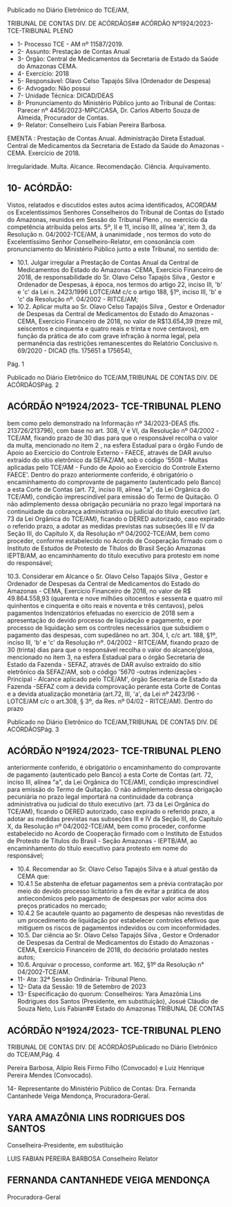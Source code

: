 Publicado  no  Diário  Eletrônico do TCE/AM,

TRIBUNAL DE CONTAS DIV. DE ACÓRDÃOS## ACÓRDÃO Nº1924/2023- TCE-TRIBUNAL PLENO

- 1- Processo TCE - AM nº 11587/2019.
- 2- Assunto: Prestação de Contas Anual
- 3- Órgão: Central de Medicamentos da Secretaria de Estado da Saúde do Amazonas CEMA.
- 4- Exercício: 2018
- 5- Responsável: Olavo Celso Tapajós Silva (Ordenador de Despesa)
- 6- Advogado: Não possui
- 7- Unidade Técnica: DICAD/DEAS
- 8- Pronunciamento  do  Ministério  Público  junto  ao  Tribunal  de  Contas: Parecer  nº 4456/2023-MPC/CASA, Dr. Carlos Alberto Souza de Almeida, Procurador de Contas.
- 9- Relator: Conselheiro Luis Fabian Pereira Barbosa.

EMENTA : Prestação de Contas Anual. Administração Direta Estadual. Central de Medicamentos  da  Secretaria  de  Estado  da  Saúde do Amazonas - CEMA. Exercício de 2018.

Irregularidade. Multa. Alcance. Recomendação. Ciência. Arquivamento.

## 10-  ACÓRDÃO:

Vistos, relatados e discutidos estes autos acima identificados, ACORDAM os Excelentíssimos Senhores Conselheiros do Tribunal de Contas do Estado do Amazonas, reunidos em Sessão do Tribunal Pleno , no exercício da competência atribuída pelos arts. 5º, II e 11, inciso III, alínea 'a', item 3, da Resolução n. 04/2002-TCE/AM, à unanimidade , nos termos do voto do Excelentíssimo Senhor Conselheiro-Relator, em consonância com pronunciamento do Ministério Público junto a este Tribunal, no sentido de:

- 10.1. Julgar  irregular a  Prestação  de  Contas  Anual  da  Central  de Medicamentos do Estado do Amazonas -CEMA, Exercício Financeiro  de  2018,  de  responsabilidade  do  Sr. Olavo  Celso Tapajós  Silva ,  Gestor  e  Ordenador  de  Despesas,  à  época,  nos termos  do  artigo  22,  inciso  III,  'b'  e  'c'  da  Lei  n.  2423/1996  LOTCE/AM c/c o artigo 188, §1º, inciso III, 'b' e 'c' da Resolução nº. 04/2002 - RITCE/AM;
- 10.2. Aplicar multa ao Sr. Olavo  Celso  Tapajós  Silva , Gestor e Ordenador de Despesas da Central de Medicamentos do Estado do Amazonas  -  CEMA, Exercício  Financeiro  de  2018,  no  valor  de R$13.654,39 (treze mil, seiscentos e cinquenta e quatro reais e trinta e nove centavos), em função da prática de ato com grave infração à norma  legal,  pela  permanência  das  restrições  remanescentes  do Relatório  Conclusivo  n.  69/2020  -  DICAD  (fls.  175651  a  175654),

Pág. 1

Publicado  no  Diário  Eletrônico do TCE/AM,TRIBUNAL DE CONTAS DIV. DE ACÓRDÃOSPág. 2

## ACÓRDÃO Nº1924/2023- TCE-TRIBUNAL PLENO

bem  como  pelo  demonstrado  na  Informação  nº  34/2023-DEAS (fls.  213726/213796), com base no art. 308, V e VI, da Resolução nº 04/2002 -TCE/AM, fixando prazo de 30 dias para que o responsável  recolha  o  valor  da  multa,  mencionado  no  item  2 ,  na esfera  Estadual  para  o  órgão  Fundo  de  Apoio  ao  Exercício  do Controle Externo - FAECE, através de DAR avulso extraído do sítio eletrônico  da  SEFAZ/AM,  sob  o  código  '5508  -  Multas  aplicadas pelo TCE/AM - Fundo de Apoio ao Exercício do Controle Externo FAECE'.  Dentro  do  prazo  anteriormente  conferido,  é  obrigatório  o encaminhamento do comprovante de pagamento (autenticado pelo Banco) a esta Corte de Contas (art. 72, inciso III, alínea "a", da Lei Orgânica  do  TCE/AM),  condição  imprescindível  para  emissão  do Termo de Quitação. O não adimplemento dessa obrigação pecuniária  no  prazo  legal  importará  na  continuidade  da  cobrança administrativa ou judicial do título executivo (art. 73 da Lei Orgânica do TCE/AM), ficando o DERED autorizado, caso expirado o referido prazo,  a  adotar  as  medidas  previstas  nas  subseções  III  e  IV  da Seção  III,  do  Capítulo  X,  da  Resolução  nº  04/2002-TCE/AM,  bem como  proceder,  conforme  estabelecido  no  Acordo  de  Cooperação firmado com o Instituto de Estudos de Protesto de Títulos do Brasil Seção Amazonas  IEPTB/AM, ao encaminhamento do título executivo para protesto em nome do responsável;

10.3. Considerar em Alcance o Sr. Olavo Celso Tapajós Silva , Gestor e Ordenador de Despesas da Central de Medicamentos do Estado do Amazonas - CEMA, Exercício Financeiro de 2018, no valor de R$ 49.864.558,93 (quarenta  e  nove  milhões  oitocentos  e  sessenta  e quatro  mil  quinhentos  e  cinquenta  e  oito  reais  e  noventa  e  três centavos), pelos pagamentos Indenizatórios efetuadas no exercício de  2018  sem  a  apresentação  do  devido  processo  de  liquidação  e pagamento, e por processo de liquidação sem os controles necessários  que  subsidiem  o  pagamento  das  despesas,   com supedâneo  no  art.  304,  I,  c/c  art.  188,  §1º,  inciso  III,  'b'  e  'c'  da Resolução  nº.  04/2002  -  RITCE/AM, fixando prazo  de  30  (trinta) dias para  que  o  responsável  recolha  o  valor  do  alcance/glosa, mencionado no item 3, na esfera Estadual para o órgão Secretaria de Estado da Fazenda - SEFAZ, através de DAR avulso extraído do sítio eletrônico da SEFAZ/AM,  sob  o  código '5670 -outras indenizações  -  Principal  -  Alcance aplicado pelo  TCE/AM',  órgão Secretaria de Estado da Fazenda -SEFAZ  com a devida comprovação perante esta Corte de Contas e a devida atualização monetária  (art.72,  III,  'a',  da  Lei  nº  2423/96  -  LOTCE/AM  c/c  o art.308,  §  3º,  da  Res.  nº  04/02  -  RITCE/AM).  Dentro  do  prazo

Publicado  no  Diário  Eletrônico do TCE/AM,TRIBUNAL DE CONTAS DIV. DE ACÓRDÃOSPág. 3

## ACÓRDÃO Nº1924/2023- TCE-TRIBUNAL PLENO

anteriormente conferido, é obrigatório o encaminhamento do comprovante de pagamento (autenticado pelo Banco) a esta Corte de  Contas  (art.  72,  inciso  III, alínea  "a", da  Lei  Orgânica  do TCE/AM),  condição  imprescindível  para  emissão  do  Termo  de Quitação. O não adimplemento dessa obrigação pecuniária no prazo legal importará  na  continuidade  da  cobrança  administrativa  ou judicial  do  título  executivo  (art.  73  da  Lei  Orgânica  do  TCE/AM), ficando  o  DERED  autorizado,  caso  expirado  o  referido  prazo,  a adotar as medidas previstas nas subseções III e IV da Seção III, do Capítulo X, da Resolução nº 04/2002-TCE/AM, bem como proceder, conforme  estabelecido  no  Acordo  de  Cooperação  firmado  com  o Instituto de  Estudos  de  Protesto  de  Títulos  do  Brasil  -  Seção Amazonas - IEPTB/AM, ao encaminhamento do título executivo para protesto em nome do responsável;

- 10.4. Recomendar ao Sr. Olavo Celso Tapajós Silva e à atual gestão da CEMA que:
- 10.4.1 Se  abstenha  de efetuar  pagamentos sem a prévia contratação  por  meio  do  devido  processo  licitatório  a  fim de evitar a prática de atos antieconômicos pelo pagamento de  despesas  por  valor  acima  dos  preços  praticados  no mercado;
- 10.4.2 Se acautele quanto ao pagamento de despesas não revestidas de um procedimento de liquidação por estabelecer  controles  efetivos  que  mitiguem  os  riscos  de pagamentos indevidos ou com inconformidades.
- 10.5. Dar ciência ao Sr. Olavo Celso Tapajós Silva , Gestor e Ordenador de Despesas da Central de Medicamentos do Estado do Amazonas -CEMA,  Exercício  Financeiro  de  2018, do  decisório  prolatado nestes autos;
- 10.6. Arquivar o processo, conforme  art. 162, §1º da Resolução  n° 04/2002-TCE/AM.
- 11-  Ata: 32ª Sessão Ordinária- Tribunal Pleno.
- 12-  Data da Sessão: 19 de Setembro de 2023
- 13-  Especificação  do  quorum: Conselheiros:  Yara  Amazônia  Lins  Rodrigues  dos Santos  (Presidente,  em  substituição),  Josué  Cláudio  de  Souza  Neto,  Luis  Fabian## Estado do Amazonas TRIBUNAL DE CONTAS

## ACÓRDÃO Nº1924/2023- TCE-TRIBUNAL PLENO

TRIBUNAL DE CONTAS DIV. DE ACÓRDÃOSPublicado  no  Diário  Eletrônico do TCE/AM,Pág. 4

Pereira Barbosa, Alípio Reis Firmo Filho (Convocado) e Luiz Henrique Pereira Mendes (Convocado).

14-  Representante do Ministério Público de Contas: Dra. Fernanda Cantanhede Veiga Mendonça, Procuradora-Geral.

## YARA AMAZÔNIA LINS RODRIGUES DOS SANTOS

Conselheira-Presidente, em substituição

LUIS FABIAN PEREIRA BARBOSA Conselheiro Relator

## FERNANDA CANTANHEDE VEIGA MENDONÇA

Procuradora-Geral
